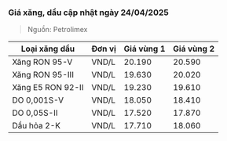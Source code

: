 
### Giá xăng, dầu cập nhật ngày 24/04/2025
> Nguồn: Petrolimex

| Loại xăng dầu     | Đơn vị | Giá vùng 1 | Giá vùng 2 |
|-------------------|--------|------------|------------|
| Xăng RON 95-V     | VND/L  |     20.190 |     20.590 |
| Xăng RON 95-III   | VND/L  |     19.630 |     20.020 |
| Xăng E5 RON 92-II | VND/L  |     19.230 |     19.610 |
| DO 0,001S-V       | VND/L  |     18.050 |     18.410 |
| DO 0,05S-II       | VND/L  |     17.520 |     17.870 |
| Dầu hỏa 2-K       | VND/L  |     17.710 |     18.060 |
